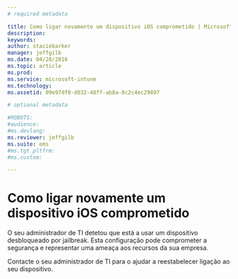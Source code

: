 ```yaml
---
# required metadata

title: Como ligar novamente um dispositivo iOS comprometido | Microsoft Intune
description:
keywords:
author: staciebarker
manager: jeffgilb
ms.date: 04/28/2016
ms.topic: article
ms.prod:
ms.service: microsoft-intune
ms.technology:
ms.assetid: 09e97df0-d032-48ff-ab8a-8c2c4ec29897

# optional metadata

#ROBOTS:
#audience:
#ms.devlang:
ms.reviewer: jeffgilb
ms.suite: ems
#ms.tgt_pltfrm:
#ms.custom:

---
```


# Como ligar novamente um dispositivo iOS comprometido
O seu administrador de TI detetou que está a usar um dispositivo desbloqueado por jailbreak. Esta configuração pode comprometer a segurança e representar uma ameaça aos recursos da sua empresa.

Contacte o seu administrador de TI para o ajudar a reestabelecer ligação ao seu dispositivo.



<!--HONumber=May16_HO2-->


